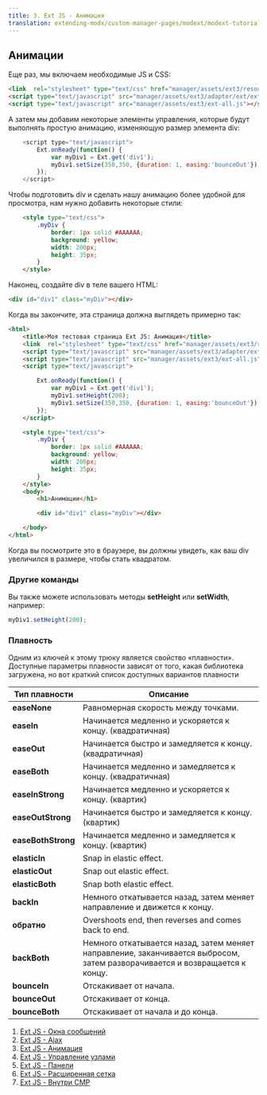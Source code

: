 ```yaml
---
title: 3. Ext JS - Анимация
translation: extending-modx/custom-manager-pages/modext/modext-tutorials/3.-ext-js-tutorial-animation
---
```


## Анимации

Еще раз, мы включаем необходимые JS и CSS:

```html
<link  rel="stylesheet" type="text/css" href="manager/assets/ext3/resources/css/ext-all.css" />
<script type="text/javascript" src="manager/assets/ext3/adapter/ext/ext-base.js"></script>
<script type="text/javascript" src="manager/assets/ext3/ext-all.js"></script>
```

А затем мы добавим некоторые элементы управления, которые будут выполнять простую анимацию, изменяющую размер элемента div:

```javascript
    <script type="text/javascript">
        Ext.onReady(function() {
            var myDiv1 = Ext.get('div1');
            myDiv1.setSize(350,350, {duration: 1, easing:'bounceOut'});
        });
    </script>
```

Чтобы подготовить div и сделать нашу анимацию более удобной для просмотра, нам нужно добавить некоторые стили:

```html
    <style type="text/css">
        .myDiv {
            border: 1px solid #AAAAAA;
            background: yellow;
            width: 200px;
            height: 35px;
        }
    </style>
```

Наконец, создайте div в теле вашего HTML:

```html
<div id="div1" class="myDiv"></div>
```

Когда вы закончите, эта страница должна выглядеть примерно так:

```html
<html>
    <title>Моя тестовая страница Ext JS: Анимация</title>
    <link  rel="stylesheet" type="text/css" href="manager/assets/ext3/resources/css/ext-all.css" />
    <script type="text/javascript" src="manager/assets/ext3/adapter/ext/ext-base.js"></script>
    <script type="text/javascript" src="manager/assets/ext3/ext-all.js"></script>
    <script type="text/javascript">

        Ext.onReady(function() {
            var myDiv1 = Ext.get('div1');
            myDiv1.setHeight(200);
            myDiv1.setSize(350,350, {duration: 1, easing:'bounceOut'});
        });
    </script>

    <style type="text/css">
        .myDiv {
            border: 1px solid #AAAAAA;
            background: yellow;
            width: 200px;
            height: 35px;
        }
    </style>
    <body>
        <h1>Анимации</h1>

        <div id="div1" class="myDiv"></div>

    </body>
</html>
```

Когда вы посмотрите это в браузере, вы должны увидеть, как ваш div увеличился в размере, чтобы стать квадратом.

### Другие команды

Вы также можете использовать методы **setHeight** или **setWidth**, например:

```javascript
myDiv1.setHeight(200);
```

### Плавность

Одним из ключей к этому трюку является свойство «плавности». Доступные параметры плавности зависят от того, какая библиотека загружена, но вот краткий список доступных вариантов плавности

Тип плавности | Описание
--- | ---
**easeNone** | Равномерная скорость между точками.
**easeIn** | Начинается медленно и ускоряется к концу. (квадратичная)
**easeOut** | Начинается быстро и замедляется к концу. (квадратичная)
**easeBoth** | Начинается медленно и замедляется к концу. (квадратичная)
**easeInStrong** | Начинается медленно и ускоряется к концу. (квартик)
**easeOutStrong** | Начинается быстро и замедляется к концу. (квартик)
**easeBothStrong** | Начинается медленно и замедляется к концу. (квартик)
**elasticIn** | Snap in elastic effect.
**elasticOut** | Snap out elastic effect.
**elasticBoth** | Snap both elastic effect.
**backIn** | Немного откатывается назад, затем меняет направление и движется к концу.
**обратно** | Overshoots end, then reverses and comes back to end.
**backBoth** | Немного откатывается назад, затем меняет направление, заканчивается выбросом, затем разворачивается и возвращается к концу.
**bounceIn** | Отскакивает от начала.
**bounceOut** | Отскакивает от конца.
**bounceBoth** | Отскакивает от начала и до конца.

1. [Ext JS - Окна сообщений](extending-modx/custom-manager-pages/modext/modext-tutorials/1.-ext-js-tutorial-message-boxes)
2. [Ext JS - Ajax](extending-modx/custom-manager-pages/modext/modext-tutorials/2.-ext-js-tutorial-ajax-include)
3. [Ext JS - Анимация](extending-modx/custom-manager-pages/modext/modext-tutorials/3.-ext-js-tutorial-animation)
4. [Ext JS - Управление узлами](extending-modx/custom-manager-pages/modext/modext-tutorials/4.-ext-js-tutorial-manipulating-nodes)
5. [Ext JS - Панели](extending-modx/custom-manager-pages/modext/modext-tutorials/5.-ext-js-tutorial-panels)
6. [Ext JS - Расширенная сетка](extending-modx/custom-manager-pages/modext/modext-tutorials/7.-ext-js-tutoral-advanced-grid)
7. [Ext JS - Внутри CMP](extending-modx/custom-manager-pages/modext/modext-tutorials/8.-ext-js-tutorial-inside-a-cmp)
